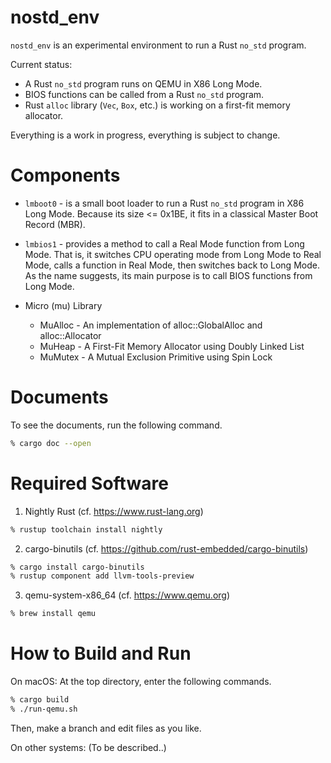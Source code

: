 # nostd_env

`nostd_env` is an experimental environment to run a Rust `no_std`
program.

Current status:

* A Rust `no_std` program runs on QEMU in X86 Long Mode.
* BIOS functions can be called from a Rust `no_std` program.
* Rust `alloc` library (`Vec`, `Box`, etc.) is working
  on a first-fit memory allocator.

Everything is a work in progress, everything is subject to change.

# Components

* `lmboot0` - is a small boot loader to run a Rust `no_std` program in
  X86 Long Mode.  Because its size <= 0x1BE, it fits in a classical
  Master Boot Record (MBR).

* `lmbios1` - provides a method to call a Real Mode function from Long
  Mode.  That is, it switches CPU operating mode from Long Mode to
  Real Mode, calls a function in Real Mode, then switches back to Long
  Mode.  As the name suggests, its main purpose is to call BIOS
  functions from Long Mode.

* Micro (mu) Library
  - MuAlloc - An implementation of alloc::GlobalAlloc and alloc::Allocator
  - MuHeap - A First-Fit Memory Allocator using Doubly Linked List
  - MuMutex - A Mutual Exclusion Primitive using Spin Lock

# Documents

To see the documents, run the following command.

```sh
% cargo doc --open
```

# Required Software

1. Nightly Rust (cf. <https://www.rust-lang.org>)

```sh
% rustup toolchain install nightly
```

2. cargo-binutils (cf. <https://github.com/rust-embedded/cargo-binutils>)

```sh
% cargo install cargo-binutils
% rustup component add llvm-tools-preview
```

3. qemu-system-x86_64 (cf. <https://www.qemu.org>)

```sh
% brew install qemu
```

# How to Build and Run

On macOS: At the top directory, enter the following commands.

```sh
% cargo build
% ./run-qemu.sh
```

Then, make a branch and edit files as you like.

On other systems: (To be described..)
